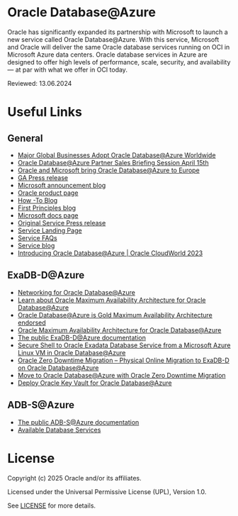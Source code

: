 # Oracle Database@Azure
 
Oracle has significantly expanded its partnership with Microsoft to launch a new service called Oracle Database@Azure. With this service, Microsoft and Oracle will deliver the same Oracle database services running on OCI in Microsoft Azure data centers. Oracle database services in Azure are designed to offer high levels of performance, scale, security, and availability — at par with what we offer in OCI today.
 
Reviewed: 13.06.2024
 
# Useful Links

## General

- [Major Global Businesses Adopt Oracle Database@Azure Worldwide](https://www.oracle.com/news/announcement/major-global-businesses-adopt-oracle-database-at-azure-worldwide-2024-04-23/)
- [Oracle Database@Azure Partner Sales Briefing Session April 15th ](https://videohub.oracle.com/media/Oracle+Database%40Azure+Partner+Sales+Briefing+Session+April+15th/1_7y78vd1d)
- [Oracle and Microsoft bring Oracle Database@Azure to Europe](https://blogs.oracle.com/cloud-infrastructure/post/oracle-microsoft-databaseazure-europe?source=:so:ch:or:awr::::&SC=:so:ch:or:awr::::&pcode=)
- [GA Press release](https://www.oracle.com/news/announcement/oracle-announces-the-general-availability-of-oracle-database-at-azure-2023-12-13/)
- [Microsoft announcement blog](https://aka.ms/ODAA_Launch_Blog_Dec)
- [Oracle product page](https://www.oracle.com/cloud/azure/oracle-database-at-azure/)
- [How -To Blog](https://blogs.oracle.com/cloud-infrastructure/post/oracle-database-at-azure-ga-east-us-region)
- [First Principles blog](https://blogs.oracle.com/cloud-infrastructure/post/first-principles-powering-applications-with-oracle-database-at-azure)
- [Microsoft docs page](https://learn.microsoft.com/en-us/azure/oracle/oracle-azure-overview)
- [Original Service Press release](https://www.oracle.com/news/announcement/oracle-database-at-azure-2023-09-14/?source=:so:ch:or:awr::::&SC=:so:ch:or:awr::::&pcode=)
- [Service Landing Page](https://www.oracle.com/cloud/azure/oracle-database-at-azure/?source=:so:ch:or:awr::::)
- [Service FAQs](https://www.oracle.com/cloud/azure/oracle-database-at-azure/faq/?source=:so:ch:or:awr::::)
- [Service blog](https://blogs.oracle.com/cloud-infrastructure/post/oracle-microsoft-deliver-oracle-database-at-azure)
- [Introducing Oracle Database@Azure | Oracle CloudWorld 2023](https://www.youtube.com/watch?v=4g67BoXhV3g)

## ExaDB-D@Azure

- [Networking for Oracle Database@Azure](https://www.youtube.com/watch?v=ApfFm6O4kcw)
- [Learn about Oracle Maximum Availability Architecture for Oracle Database@Azure](https://docs.oracle.com/en/solutions/oracle-maa-db-at-azure/#GUID-7723E2B1-9588-40BC-88BE-44637B1AF0D9)
- [Oracle Database@Azure is Gold Maximum Availability Architecture endorsed](https://blogs.oracle.com/cloud-infrastructure/post/oracle-database-at-azure-gold-maa-goldengate)
- [Oracle Maximum Availability Architecture for Oracle Database@Azure](https://docs.oracle.com/en/database/oracle/oracle-database/19/haovw/db-azure1.html#GUID-17550D0E-4D7C-4F7E-8AF8-AB4964C1E92D)
- [The public ExaDB-D@Azure documentation](https://docs.oracle.com/en-us/iaas/odaaz/odaaz-provisioning-exadata-infrastructure.html#ODAAZ-GUID-9CD7A523-0945-4B89-B688-C2EC3DA8F332)
- [Secure Shell to Oracle Exadata Database Service from a Microsoft Azure Linux VM in Oracle Database@Azure](https://docs.oracle.com/en/learn/ssh-oeds-oracledbazure/)
- [Oracle Zero Downtime Migration – Physical Online Migration to ExaDB-D on Oracle Database@Azure](https://www.oracle.com/a/otn/docs/database/zdm-physical-migration-to-oracle-at-azure.pdf)
- [Move to Oracle Database@Azure with Oracle Zero Downtime Migration](https://docs.oracle.com/en/solutions/oracle-db-at-azure-migration/index.html)
- [Deploy Oracle Key Vault for Oracle Database@Azure](https://docs.oracle.com/en/solutions/deploy-key-vault-database-at-azure/#GUID-3C967419-6461-470C-AC86-07F419CDF967)

## ADB-S@Azure

- [The public ADB-S@Azure documentation](https://docs.oracle.com/en-us/iaas/odaaz/odaaz-provisioning-autonomous-database.html)
- [Available Database Services](https://docs.oracle.com/en-us/iaas/Content/multicloud/oaa.htm#oaasystems)

# License
 
Copyright (c) 2025 Oracle and/or its affiliates.
 
Licensed under the Universal Permissive License (UPL), Version 1.0.
 
See [LICENSE](https://github.com/oracle-devrel/technology-engineering/blob/main/LICENSE) for more details.
